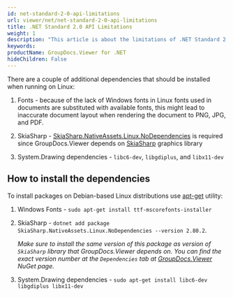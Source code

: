```yaml
---
id: net-standard-2-0-api-limitations
url: viewer/net/net-standard-2-0-api-limitations
title: .NET Standard 2.0 API Limitations
weight: 1
description: "This article is about the limitations of .NET Standard 2.0 compared to .NET API or GroupDocs.Viewer."
keywords: 
productName: GroupDocs.Viewer for .NET
hideChildren: False
---
```

There are a couple of additional dependencies that should be installed when running on Linux:

1. Fonts - because of the lack of Windows fonts in Linux fonts used in documents are substituted with available fonts, this might lead to inaccurate document layout when rendering the document to PNG, JPG, and PDF.

2. SkiaSharp - [SkiaSharp.NativeAssets.Linux.NoDependencies](https://www.nuget.org/packages/SkiaSharp.NativeAssets.Linux.NoDependencies/) is required since GroupDocs.Viewer depends on [SkiaSharp](https://github.com/mono/SkiaSharp) graphics library

3. System.Drawing dependencies - `libc6-dev`, `libgdiplus`, and `libx11-dev`

## How to install the dependencies

To install packages on Debian-based Linux distributions use [apt-get](https://wiki.debian.org/apt-get) utility:

1. Windows Fonts - `sudo apt-get install ttf-mscorefonts-installer`

2. SkiaSharp - `dotnet add package SkiaSharp.NativeAssets.Linux.NoDependencies --version 2.80.2`.

    _Make sure to install the same version of this package as version of `SkiaSharp` library that GroupDocs.Viewer depends on. You can find the exact version number at the `Dependencies` tab at [GroupDocs.Viewer](https://www.nuget.org/packages/groupdocs.viewer) NuGet page._

3. System.Drawing dependencies - `sudo apt-get install libc6-dev libgdiplus libx11-dev`

